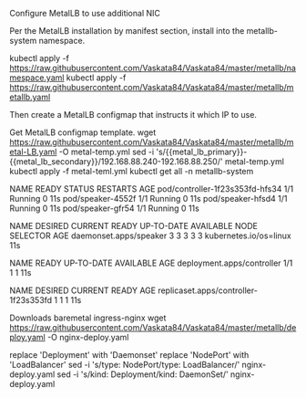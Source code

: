 Configure MetalLB to use additional NIC

Per the MetalLB installation by manifest section, install into the metallb-system namespace.

kubectl apply -f https://raw.githubusercontent.com/Vaskata84/Vaskata84/master/metallb/namespace.yaml
kubectl apply -f https://raw.githubusercontent.com/Vaskata84/Vaskata84/master/metallb/metallb.yaml

Then create a MetalLB configmap that instructs it which IP to use.

Get MetalLB configmap template.
wget https://raw.githubusercontent.com/Vaskata84/Vaskata84/master/metallb/metal-LB.yaml -O metal-temp.yml
sed -i 's/{{metal_lb_primary}}-{{metal_lb_secondary}}/192.168.88.240-192.168.88.250/' metal-temp.yml
kubectl apply -f metal-teml.yml
kubectl get all -n metallb-system

NAME                              READY   STATUS    RESTARTS   AGE
pod/controller-1f23s353fd-hfs34   1/1     Running   0          11s
pod/speaker-4552f                 1/1     Running   0          11s
pod/speaker-hfsd4                 1/1     Running   0          11s
pod/speaker-gfr54                 1/1     Running   0          11s

NAME                     DESIRED   CURRENT   READY   UP-TO-DATE   AVAILABLE   NODE SELECTOR            AGE
daemonset.apps/speaker   3         3         3       3            3           kubernetes.io/os=linux   11s

NAME                         READY   UP-TO-DATE   AVAILABLE   AGE
deployment.apps/controller   1/1     1            1           11s

NAME                                    DESIRED   CURRENT   READY   AGE
replicaset.apps/controller-1f23s353fd   1         1         1       11s


Downloads baremetal ingress-nginx
wget https://raw.githubusercontent.com/Vaskata84/Vaskata84/master/metallb/deploy.yaml -O nginx-deploy.yaml

replace 'Deployment' with 'Daemonset'
replace 'NodePort' with 'LoadBalancer'
sed -i 's/type: NodePort/type: LoadBalancer/' nginx-deploy.yaml
sed -i 's/kind: Deployment/kind: DaemonSet/' nginx-deploy.yaml
